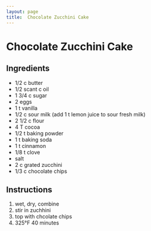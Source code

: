 ```yaml
---
layout: page
title:  Chocolate Zucchini Cake
---
```


# Chocolate Zucchini Cake

## Ingredients
- 1/2 c butter
- 1/2 scant c oil
- 1 3/4 c sugar
- 2 eggs
- 1 t vanilla
- 1/2 c sour milk (add 1 t lemon juice to sour fresh milk)
- 2 1/2 c flour
- 4 T cocoa
- 1/2 t baking powder
- 1 t baking soda
- 1 t cinnamon
- 1/8 t clove
- salt
- 2 c grated zucchini
- 1/3 c chocolate chips

## Instructions 
1. wet, dry, combine
1. stir in zuchhini
1. top with chcolate chips
1. 325°F 40 minutes
